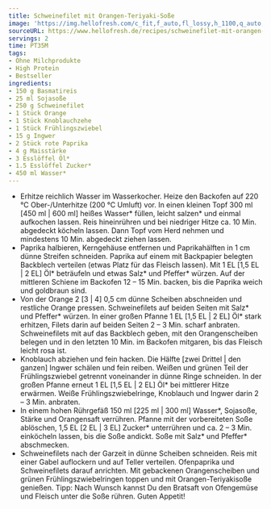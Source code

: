 ```yaml
---
title: Schweinefilet mit Orangen-Teriyaki-Soße
image: 'https://img.hellofresh.com/c_fit,f_auto,fl_lossy,h_1100,q_auto,w_2600/hellofresh_s3/image/schweinefilet-mit-orangen-teriyaki-sosze-e6682e44.jpg'
sourceURL: https://www.hellofresh.de/recipes/schweinefilet-mit-orangen-teriyaki-sosze-632c3d32a57b1d6fb8056ce3
servings: 2
time: PT35M
tags:
- Ohne Milchprodukte
- High Protein
- Bestseller
ingredients:
- 150 g Basmatireis
- 25 ml Sojasoße
- 250 g Schweinefilet
- 1 Stück Orange
- 1 Stück Knoblauchzehe
- 1 Stück Frühlingszwiebel
- 15 g Ingwer
- 2 Stück rote Paprika
- 4 g Maisstärke
- 3 Esslöffel Öl*
- 1.5 Esslöffel Zucker*
- 450 ml Wasser*
---
```


- Erhitze reichlich Wasser im Wasserkocher.  Heize den Backofen auf 220 °C Ober-/Unterhitze (200 °C Umluft) vor.  In einen kleinen Topf 300 ml [450 ml | 600 ml] heißes Wasser\* füllen, leicht salzen\* und einmal aufkochen lassen. Reis hineinrühren und bei niedriger Hitze ca. 10 Min. abgedeckt köcheln lassen. Dann Topf vom Herd nehmen und mindestens 10 Min. abgedeckt ziehen lassen.
- Paprika halbieren, Kerngehäuse entfernen und Paprikahälften in 1 cm dünne Streifen schneiden. Paprika auf einem mit Backpapier belegten Backblech verteilen (etwas Platz für das Fleisch lassen). Mit 1 EL [1,5 EL | 2 EL] Öl\* beträufeln und etwas Salz\* und Pfeffer\* würzen. Auf der mittleren Schiene im Backofen 12 – 15 Min. backen, bis die Paprika weich und goldbraun sind.
- Von der Orange 2 [3 | 4] 0,5 cm dünne Scheiben abschneiden und restliche Orange pressen.  Schweinefilets auf beiden Seiten mit Salz\* und Pfeffer\* würzen. In einer großen Pfanne 1 EL [1,5 EL | 2 EL] Öl\* stark erhitzen, Filets darin auf beiden Seiten 2 – 3 Min. scharf anbraten. Schweinefilets mit auf das Backblech geben, mit den Orangenscheiben belegen und in den letzten 10 Min. im Backofen mitgaren, bis das Fleisch leicht rosa ist.
- Knoblauch abziehen und fein hacken.  Die Hälfte [zwei Drittel | den ganzen] Ingwer schälen und fein reiben.  Weißen und grünen Teil der Frühlingszwiebel getrennt voneinander in dünne Ringe schneiden.  In der großen Pfanne erneut 1 EL [1,5 EL | 2 EL] Öl\* bei mittlerer Hitze erwärmen. Weiße Frühlingszwiebelringe, Knoblauch und Ingwer darin 2 – 3 Min. anbraten.
- In einem hohen Rührgefäß 150 ml [225 ml | 300 ml] Wasser\*, Sojasoße, Stärke und Orangensaft verrühren. Pfanne mit der vorbereiteten Soße ablöschen, 1,5 EL [2 EL | 3 EL] Zucker\* unterrühren und ca. 2 – 3 Min. einköcheln lassen, bis die Soße andickt. Soße mit Salz\* und Pfeffer\* abschmecken.
- Schweinefilets nach der Garzeit in dünne Scheiben schneiden.  Reis mit einer Gabel auflockern und auf Teller verteilen. Ofenpaprika und Schweinefilets darauf anrichten. Mit gebackenen Orangenscheiben und grünen Frühlingszwiebelringen toppen und mit Orangen-Teriyakisoße genießen.  Tipp: Nach Wunsch kannst Du den Bratsaft von Ofengemüse und Fleisch unter die Soße rühren.  Guten Appetit!
